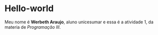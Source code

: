 # Hello-world
Meu nome é **Werbeth Araujo**, aluno unicesumar e essa é a atividade 1, da materia de *Programação III*.

